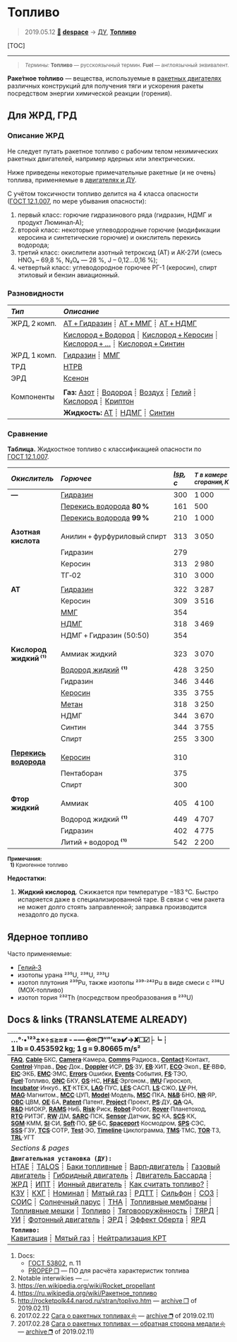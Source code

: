 # Топливо
> 2019.05.12 **[🚀](../index/index.md) [despace](index.md)** → [ДУ](ps.md), **[Топливо](fuel.md)**

[TOC]

---

> <small>*Термины:* **Топливо** — русскоязычный термин. **Fuel** — англоязычный эквивалент.</small>

**Раке́тное то́пливо** — вещества, используемые в [ракетных двигателях](ps.md) различных конструкций для получения тяги и ускорения ракеты посредством энергии химической реакции (горения).



## Для ЖРД, ГРД

### Описание ЖРД
Не следует путать ракетное топливо с рабочим телом нехимических ракетных двигателей, например ядерных или электрических.

Ниже приведены некоторые примечательные ракетные (и не очень) топлива, применяемые в [двигателях и ДУ](ps.md).

С учётом токсичности топливо делится на 4 класса опасности ([ГОСТ 12.1.007](гост_12_1_007.md), по мере убывания опасности):

   1. первый класс: горючие гидразинового ряда (гидразин, НДМГ и продукт Люминал‑А);
   1. второй класс: некоторые углеводородные горючие (модификации керосина и синтетические горючие) и окислитель перекись водорода;
   1. третий класс: окислители азотный тетроксид (АТ) и АК-27И (смесь HNO₃ – 69,8 %, N₂O₄ — 28 %, J – 0,12…0,16 %);
   1. четвертый класс: углеводородное горючее РГ-1 (керосин), спирт этиловый и бензин авиационный.



### Разновидности
|*Тип*|*Описание*|
|:--|:--|
|ЖРД, 2 комп.  | [АТ + Гидразин](at_plus.md) ┊ [АТ + ММГ](at_plus.md) ┊ [АТ + НДМГ](at_plus.md)  |
|  | [Кислород + Водород](o_plus.md) ┊ [Кислород + Керосин](o_plus.md) ┊ [Кислород + …](o_plus.md) ┊ [Кислород + Синтин](o_plus.md)  |
|ЖРД, 1 комп.  | [Гидразин](гидразин.md) ┊ [ММГ](mmh.md)  |
|ТРД  | [HTPB](htpb.md)  |
|ЭРД  | [Ксенон](ксенон.md)  |
|||
|Компоненты  |**Газ:** [Азот](азот.md) ┊ [Водород](водород.md) ┊ [Воздух](воздух.md) ┊ [Гелий](гелий.md) ┊ [Кислород](кислород.md) ┊ [Криптон](криптон.md)  |
|  |**Жидкость:** [АТ](at.md) ┊ [НДМГ](udmh.md) ┊ [Синтин](syntin.md)  |



### Сравнение
**Таблица.** Жидкостное топливо с классификацией опасности по [ГОСТ 12.1.007](гост_12_1_007.md).

|*Окислитель*|*Горючее*|*[Isp](isp.md), с*| <small>*Т в камере<br> сгорания, К*| <small>*Плотность,<br> kg/m³*<small> | <small>*Класс<br> опасн.*|
|:--|:--|:--|:--|:--|:--|
|**—**| [Гидразин](гидразин.md)  |  300  |  1 000  |  1 010  |  1  |
|| [Перекись водорода](h_peroxide.md) **80 %**  |  161  |  500  |  1 350  |  2  |
|| [Перекись водорода](h_peroxide.md) **99 %**  |  210  |  1 000  |  1 448  |  2  |
|||||||
|**Азотная кислота**| Анилин + фурфуриловый спирт  |  313  |  3 050  |    |  1  |
|| Гидразин  |  279  |    |  1 254  |  1  |
|| Керосин  |  313  |  2 980  |    |  1  |
|| ТГ‑02  |  310  |  3 000  |    |  1  |
|||||||
|**АТ**| [Гидразин](at_plus.md)  |  322  |  3 287  |  1 228  |  1  |
|| Керосин  |  309  |  3 516  |  1 269  |  2  |
|| [ММГ](at_plus.md)  |  354  |    |    |  1  |
|| [НДМГ](at_plus.md)  |  318  |  3 469  |  1 185  |  1  |
|| НДМГ + Гидразин (50:50)  |  354  |    |    |  1  |
|||||||
|**Кислород жидкий ⁽¹⁾**|Аммиак жидкий  |  323  |  3 070  |  839  |  —  |
|| [Водород жидкий](o_plus.md) **⁽¹⁾**  |  428  |  3 250  |  315  |  —  |
|| Гидразин  |  346  |  3 446  |  1 071  |  1  |
|| [Керосин](o_plus.md)  |  335  |  3 755  |  1 036  |  2  |
|| [Метан](o_plus.md)  |  318  |  3 250  |    |  —  |
|| НДМГ  |  344  |  3 670  |  991  |  1  |
|| Синтин  |  344  |  3 755  |    |  2  |
|| Спирт  |  255  |  3 300  |    |  4  |
|||||||
|**[Перекись водорода](h_peroxide.md)**| [Керосин](первод_плюс.md)  |  310  |    |    |  2  |
|| Пентаборан  |  375  |    |    |  1  |
|| Спирт  |  300  |    |    |  2  |
|||||||
|**Фтор жидкий**| Аммиак  |  405  |  4 100  |    |  1  |
|| Водород жидкий **⁽¹⁾**  |  449  |  4 707  |  621  |  1  |
|| Гидразин  |  402  |  4 775  |  1 314  |  1  |
|| Литий + водород **⁽¹⁾**  |  542  |  2 200  |    |  1  |

<small>**Примечания:**<br>    **1)** Криогенное топливо</small>

**Недостатки:**

   1. **Жидкий кислород**. Сжижается при температуре −183 °C. Быстро испаряется даже в специализированной таре. В связи с чем ракета не может долго стоять заправленной; заправка производится незадолго до пуска.



## Ядерное топливо
Часто применяемые:

   - [Гелий‑3](helium3.md)
   - изотопы урана ²³⁵U, ²³⁸U, ²³³U
   - изотоп плутония ²³⁹Pu, также изотопы ²³⁹⁻²⁴²Pu в виде смеси с ²³⁸U (MOX‑топливо)
   - изотоп тория ²³²Th (посредством преобразования в ²³³U)



<p style="page-break-after:always"> </p>

## Docs & links (TRANSLATEME ALREADY)
|…°·•¹²³±×÷≤≥≈≠ ‑ −— ⎆✉ ❐“”’«»✔→✘☐☑├┕┆ 1 lb = 0.453592 kg; 1 g = 9.80665 m/s²|
|:--|
|<small>**[FAQ](faq.md)**, **[Cable](cable.md)**·БКС, **[Camera](camera.md)**·Камера, **[Comms](comms.md)**·Радиосв., **[Contact](contact.md)**·Контакт, **[Control](control.md)**·Управ., **[Doc](doc.md)**·Док., **[Doppler](doppler.md)**·ИСР, **[DS](ds.md)**·ЗУ, **[EB](eb.md)**·ХИТ, **[ECO](ecology.md)**·Экол., **[EF](ef.md)**·ВВФ, **[ElC](elc.md)**·ЭКБ, **[EMC](emc.md)**·ЭМС, **[Errors](error.md)**·Ошибки, **[Events](event.md)**·События, **[FS](fs.md)**·ТЭО, **[Fuel](fuel.md)**·Топливо, **[GNC](gnc.md)**·БКУ, **[GS](scs.md)**·НС, **[HF&E](hfe.md)**·Эргоном., **[IMU](imu.md)**·Гироскоп, **[Incubator](incubator.md)**·Инкуб., **[KT](kt.md)**·КТЕХ, **[LAG](lag.md)**·ПУC, **[LES](les.md)**·САСП, **[LS](ls.md)**·СЖО, **[LV](lv.md)**·РН, **[MAG](mag.md)**·Магнитом., **[MCC](mcc.md)**·ЦУП, **[Model](model.md)**·Модель, **[MSC](sc.md)**·ПКА, **[N&B](nnb.md)**·БНО, **[NR](nr.md)**·ЯР, **[OBC](obc.md)**·ЦВМ, **[OE](oe.md)**·БА, **[Patent](патент.md)**·Патент, **[Project](project.md)**·Проект, **[PS](ps.md)**·ДУ, **[QA](quality.md)**·QA, **[R&D](rnd.md)**·НИОКР, **[RAMS](rams.md)**·НиБ, **[Risk](risk.md)**·Риск, **[Robot](robotics.md)**·Робот, **[Rover](rover.md)**·Планетоход, **[RTG](rtg.md)**·РИТЭГ, **[RW](rw.md)**·ДМ, **[SARC](sarc.md)**·ПСК, **[Sensor](sensor.md)**·Датчик, **[SC](sc.md)**·КА, **[SCS](scs.md)**·КК, **[SGM](sgm.md)**·КММ, **[SI](si.md)**·СИ, **[Soft](soft.md)**·ПО, **[SP](sp.md)**·БС, **[Spaceport](spaceport.md)**·Космодром, **[SPS](sps.md)**·СЭС, **[SSS](sss.md)**·ГЗУ, **[TCS](tcs.md)**·СОТР, **[Test](test.md)**·ЭО, **[Timeline](timeline.md)**·Циклограмма, **[TMS](tms.md)**·ТМС, **[TOR](tor.md)**·ТЗ, **[TRL](trl.md)**·УГТ</small>|
|*Sections & pages*|
|**`Двигательная установка (ДУ):`**<br> [HTAE](htae.md) ┊ [TALOS](talos.md) ┊ [Баки топливные](fuel_tank.md) ┊ [Варп‑двигатель](warp_drive.md) ┊ [Газовый двигатель](cgt.md) ┊ [Гибридный двигатель](гбрд.md) ┊ [Двигатель Бассарда](bussard_ramjet.md) ┊ [ЖРД](lpr.md) ┊ [ИПТ](ing.md) ┊ [Ионный двигатель](иод.md) ┊ [Как считать топливо?](si.md) ┊ [КЗУ](cinu.md) ┊ [КХГ](cgs.md) ┊ [Номинал](nominal.md) ┊ [Мятый газ](exhsteam.md) ┊ [РДТТ](spr.md) ┊ [Сильфон](сильфон.md) ┊ [СОЗ](соз.md) ┊ [СОИС](соис.md) ┊ [Солнечный парус](солнечный_парус.md) ┊ [ТНА](turbopump.md) ┊ [Топливные мембраны](топливные_мембраны.md) ┊ [Топливные мешки](топливные_мешки.md) ┊ [Топливо](fuel.md) ┊ [Тяговооружённость](ttwr.md) ┊ [ТЯРД](тярд.md) ┊ [УИ](isp.md) ┊ [Фотонный двигатель](фотонный_двигатель.md) ┊ [ЭРД](epsp.md) ┊ [Эффект Оберта](oberth_eff.md) ┊ [ЯРД](ntr.md) |
|**`Топливо:`**<br> [Кавитация](cavitation.md) ┊ [Мятый газ](exhsteam.md) ┊ [Нейтрализация КРТ](нейтрализация_крт.md) |

   1. Docs:
      - [ГОСТ 53802](гост_53802.md), п. 11
      - [PROPEP ❐](f/doc/propep.7z) — ПО для расчёта характеристик топлива
   1. Notable interwikies — …
   1. <https://en.wikipedia.org/wiki/Rocket_propellant>
   1. <https://ru.wikipedia.org/wiki/Ракетное_топливо>
   1. <http://rocketpolk44.narod.ru/stran/toplivo.htm> — [archive ❐](f/archive/rocketpolk44_narodru_stran_toplivo.pdf) of 2019.02.11)
   1. 2017.02.22 [Сага о ракетных топливах ⎆](https://habr.com/ru/post/401795/) — [archive ❐](f/archive/20170222_1.pdf) of 2019.02.11)
   1. 2017.02.28 [Сага о ракетных топливах — обратная сторона медали ⎆](https://habr.com/ru/post/401927/) — [archive ❐](f/archive/20170228_1.pdf) of 2019.02.11)
